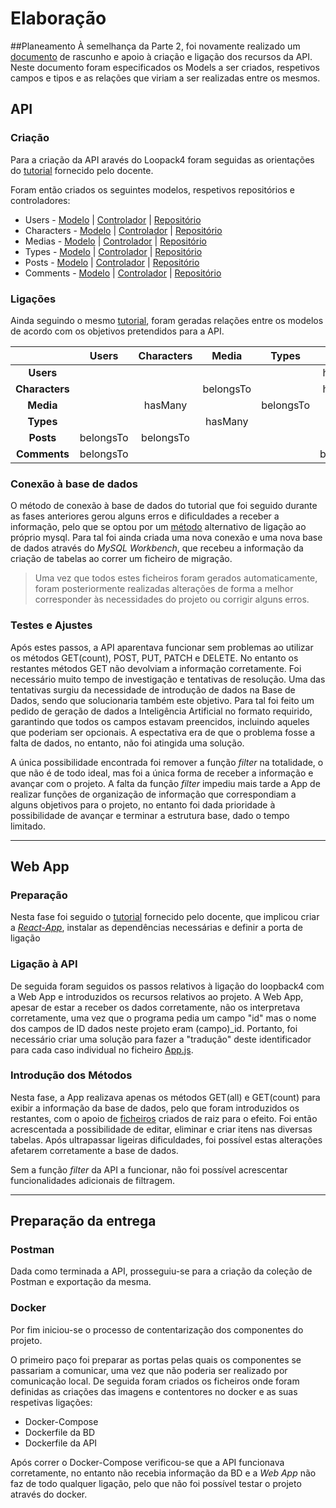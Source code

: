 # Elaboração
##Planeamento
À semelhança da Parte 2, foi novamente realizado um [documento](https://github.com/inf24dw1g09/DW-Avaliacao-Final/blob/Parte-3/Documentos%20de%20apoio/Estrutura_Tabelas.pdf) de rascunho e apoio à criação e ligação dos recursos da API. Neste documento foram especificados os Models a ser criados, respetivos campos e tipos e as relações que viriam a ser realizadas entre os mesmos. 

## API
### Criação
Para a criação da API aravés do Loopack4 foram seguidas as orientações do [tutorial](https://moodle.maieutica.pt/pluginfile.php/248745/mod_resource/content/1/INF-DW1-06_Loopback4_01.pdf) fornecido pelo docente.

Foram então criados os seguintes modelos, respetivos repositórios e controladores:   
- Users - [Modelo](https://github.com/inf24dw1g09/DW-Avaliacao-Final/blob/Parte-3/src/lb4-cosplay/src/models/users.model.ts) | [Controlador](https://github.com/inf24dw1g09/DW-Avaliacao-Final/blob/Parte-3/src/lb4-cosplay/src/controllers/users.controller.ts) | [Repositório](https://github.com/inf24dw1g09/DW-Avaliacao-Final/blob/Parte-3/src/lb4-cosplay/src/repositories/users.repository.ts)
- Characters - [Modelo](https://github.com/inf24dw1g09/DW-Avaliacao-Final/blob/Parte-3/src/lb4-cosplay/src/models/characters.model.ts) | [Controlador](https://github.com/inf24dw1g09/DW-Avaliacao-Final/blob/Parte-3/src/lb4-cosplay/src/controllers/characters.controller.ts) | [Repositório](https://github.com/inf24dw1g09/DW-Avaliacao-Final/blob/Parte-3/src/lb4-cosplay/src/repositories/characters.repository.ts)
- Medias - [Modelo](https://github.com/inf24dw1g09/DW-Avaliacao-Final/blob/Parte-3/src/lb4-cosplay/src/models/medias.model.ts) | [Controlador](https://github.com/inf24dw1g09/DW-Avaliacao-Final/blob/Parte-3/src/lb4-cosplay/src/controllers/medias.controller.ts) | [Repositório](https://github.com/inf24dw1g09/DW-Avaliacao-Final/blob/Parte-3/src/lb4-cosplay/src/repositories/medias.repository.ts)
- Types - [Modelo](https://github.com/inf24dw1g09/DW-Avaliacao-Final/blob/Parte-3/src/lb4-cosplay/src/models/types.model.ts) | [Controlador](https://github.com/inf24dw1g09/DW-Avaliacao-Final/blob/Parte-3/src/lb4-cosplay/src/controllers/types.controller.ts) | [Repositório](https://github.com/inf24dw1g09/DW-Avaliacao-Final/blob/Parte-3/src/lb4-cosplay/src/repositories/types.repository.ts)
- Posts - [Modelo](https://github.com/inf24dw1g09/DW-Avaliacao-Final/blob/Parte-3/src/lb4-cosplay/src/models/posts.model.ts) | [Controlador](https://github.com/inf24dw1g09/DW-Avaliacao-Final/blob/Parte-3/src/lb4-cosplay/src/controllers/posts.controller.ts) | [Repositório](https://github.com/inf24dw1g09/DW-Avaliacao-Final/blob/Parte-3/src/lb4-cosplay/src/repositories/posts.repository.ts)
- Comments - [Modelo](https://github.com/inf24dw1g09/DW-Avaliacao-Final/blob/Parte-3/src/lb4-cosplay/src/models/comments.model.ts) | [Controlador](https://github.com/inf24dw1g09/DW-Avaliacao-Final/blob/Parte-3/src/lb4-cosplay/src/controllers/comments.controller.ts) | [Repositório](https://github.com/inf24dw1g09/DW-Avaliacao-Final/blob/Parte-3/src/lb4-cosplay/src/repositories/comments.repository.ts)

### Ligações 
Ainda seguindo o mesmo [tutorial](https://moodle.maieutica.pt/pluginfile.php/248745/mod_resource/content/1/INF-DW1-06_Loopback4_01.pdf), foram geradas relações entre os modelos de acordo com os objetivos pretendidos para a API. 

|  | Users | Characters | Media | Types | Posts | Comments | 
| :----: | :----: | :----: | :----: | :----: | :----: | :----: | 
| **Users** |  |  |  |  | hasMany | hasMany |
| **Characters** |  |  | belongsTo |  | hasMany |  |
| **Media** |  | hasMany |  | belongsTo | |  |
| **Types** |  |  | hasMany |  |  |
| **Posts** | belongsTo | belongsTo |  |  |  | hasMany |
| **Comments** | belongsTo |  |  |  | belongsTo |   |  

### Conexão à base de dados
O método de conexão à base de dados do tutorial que foi seguido durante as fases anteriores gerou alguns erros e dificuldades a receber a informação, pelo que se optou por um [método](https://loopback.io/doc/en/lb4/Connecting-to-MySQL.html) alternativo de ligação ao próprio mysql. Para tal foi ainda criada uma nova conexão e uma nova base de dados através do _MySQL Workbench_, que recebeu a informação da criação de tabelas ao correr um ficheiro de migração.   

> Uma vez que todos estes ficheiros foram gerados automaticamente, foram posteriormente realizadas alterações de forma a melhor corresponder às necessidades do projeto ou corrigir alguns erros.

### Testes e Ajustes
Após estes passos, a API aparentava funcionar sem problemas ao utilizar os métodos GET(count), POST, PUT, PATCH e DELETE. No entanto os restantes métodos GET não devolviam a informação corretamente. Foi necessário muito tempo de investigação e tentativas de resolução. Uma das tentativas surgiu da necessidade de introdução de dados na Base de Dados, sendo que solucionaria também este objetivo. Para tal foi feito um pedido de geração de dados a Inteligência Artificial no formato requirido, garantindo que todos os campos estavam preencidos, incluindo aqueles que poderiam ser opcionais. A espectativa era de que o problema fosse a falta de dados, no entanto, não foi atingida uma solução. 

A única possibilidade encontrada foi remover a função _filter_ na totalidade, o que não é de todo ideal, mas foi a única forma de receber a informação e avançar com o projeto. A falta da função _filter_ impediu mais tarde a App de realizar funções de organização de informação que correspondiam a alguns objetivos para o projeto, no entanto foi dada prioridade à possibilidade de avançar e terminar a estrutura base, dado o tempo limitado.

---

## Web App
### Preparação
Nesta fase foi seguido o [tutorial](https://moodle.maieutica.pt/pluginfile.php/249707/mod_resource/content/1/INF-DW1-07_React-Admin.pdf) fornecido pelo docente, que implicou criar a [_React-App_](https://github.com/inf24dw1g09/DW-Avaliacao-Final/tree/Parte-3/src/cosplay-create_react_app), instalar as dependências necessárias e definir a porta de ligação

### Ligação à API
De seguida foram seguidos os passos relativos à ligação do loopback4 com a Web App e introduzidos os recursos relativos ao projeto. A Web App, apesar de estar a receber os dados corretamente, não os interpretava corretamente, uma vez que o programa pedia um campo "id" mas o nome dos campos de ID dados neste projeto eram (campo)_id. Portanto, foi necessário criar uma solução para fazer a "tradução" deste identificador para cada caso individual no ficheiro [App.js](https://github.com/inf24dw1g09/DW-Avaliacao-Final/blob/Parte-3/src/cosplay-create_react_app/src/App.js).

### Introdução dos Métodos
Nesta fase, a App realizava apenas os métodos GET(all) e GET(count) para exibir a informação da base de dados, pelo que foram introduzidos os restantes, com o apoio de [ficheiros](https://github.com/inf24dw1g09/DW-Avaliacao-Final/tree/Parte-3/src/cosplay-create_react_app/src/components) criados de raiz para o efeito. Foi então acrescentada a possibilidade de editar, eliminar e criar itens nas diversas tabelas. Após ultrapassar ligeiras dificuldades, foi possível estas alterações afetarem corretamente a base de dados.

Sem a função _filter_ da API a funcionar, não foi possível acrescentar funcionalidades adicionais de filtragem.

---

## Preparação da entrega
### Postman
Dada como terminada a API, prosseguiu-se para a criação da coleção de Postman e exportação da mesma.

### Docker
Por fim iniciou-se o processo de contentarização dos componentes do projeto.

O primeiro paço foi preparar as portas pelas quais os componentes se passariam a comunicar, uma vez que não poderia ser realizado por comunicação local. De seguida foram criados os ficheiros onde foram definidas as criações das imagens e contentores no docker e as suas respetivas ligações:   
- Docker-Compose
- Dockerfile da BD
- Dockerfile da API

Após correr o Docker-Compose verificou-se que a API funcionava corretamente, no entanto não recebia informação da BD e a _Web App_ não faz de todo qualquer ligação, pelo que não foi possível testar o projeto através do docker.

